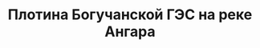 ---
title: 'Плотина Богучанской ГЭС на реке Ангара'
location: 'Плотина Богучанской ГЭС на реке Ангара'
categories: [as-the-first-settlers]
tags: [all, 2016]
---